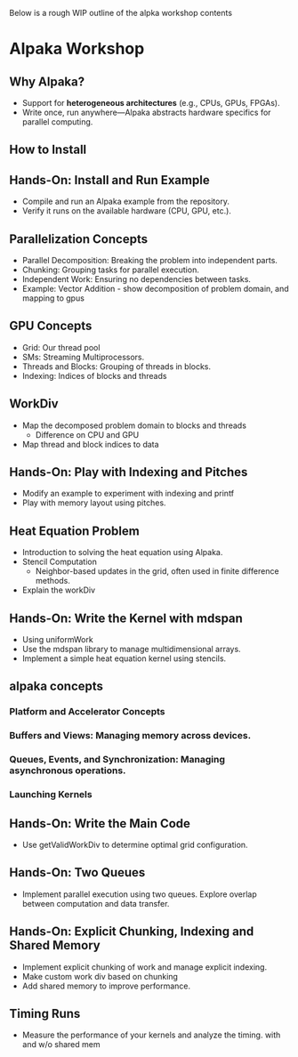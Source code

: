 Below is a rough WIP outline of the alpka workshop contents 

# Alpaka Workshop

## Why Alpaka?
- Support for **heterogeneous architectures** (e.g., CPUs, GPUs, FPGAs).
- Write once, run anywhere—Alpaka abstracts hardware specifics for parallel computing.

## How to Install

## Hands-On: Install and Run Example

- Compile and run an Alpaka example from the repository.
- Verify it runs on the available hardware (CPU, GPU, etc.).

## Parallelization Concepts
- Parallel Decomposition: Breaking the problem into independent parts.
- Chunking: Grouping tasks for parallel execution.
- Independent Work: Ensuring no dependencies between tasks.
- Example: Vector Addition - show decomposition of problem domain, and mapping to gpus

## GPU Concepts
- Grid: Our thread pool
- SMs: Streaming Multiprocessors.
- Threads and Blocks: Grouping of threads in blocks.
- Indexing: Indices of blocks and threads

## WorkDiv 
- Map the decomposed problem domain to blocks and threads
    - Difference on CPU and GPU
- Map thread and block indices to data

## Hands-On: Play with Indexing and Pitches
- Modify an example to experiment with indexing and printf
- Play with memory layout using pitches.

## Heat Equation Problem
- Introduction to solving the heat equation using Alpaka.
- Stencil Computation
    - Neighbor-based updates in the grid, often used in finite difference methods.
- Explain the workDiv

## Hands-On: Write the Kernel with mdspan
- Using uniformWork
- Use the mdspan library to manage multidimensional arrays.
- Implement a simple heat equation kernel using stencils.

## alpaka concepts
### Platform and Accelerator Concepts
### Buffers and Views: Managing memory across devices.
### Queues, Events, and Synchronization: Managing asynchronous operations.
### Launching Kernels

## Hands-On: Write the Main Code
- Use getValidWorkDiv to determine optimal grid configuration.

## Hands-On: Two Queues
- Implement parallel execution using two queues. Explore overlap between computation and data transfer.

## Hands-On: Explicit Chunking, Indexing and Shared Memory
- Implement explicit chunking of work and manage explicit indexing.
- Make custom work div based on chunking
- Add shared memory to improve performance.

## Timing Runs
- Measure the performance of your kernels and analyze the timing. with and w/o shared mem
